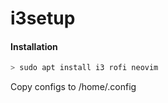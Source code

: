 # i3setup

#### Installation
```sh
> sudo apt install i3 rofi neovim
```


Copy configs to /home/.config
